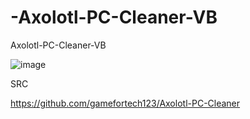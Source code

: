 # -Axolotl-PC-Cleaner-VB
 Axolotl-PC-Cleaner-VB

![image](https://user-images.githubusercontent.com/74623428/232563575-be15632b-be4a-45a9-98bc-8e71d3d14d33.png)


SRC

https://github.com/gamefortech123/Axolotl-PC-Cleaner
